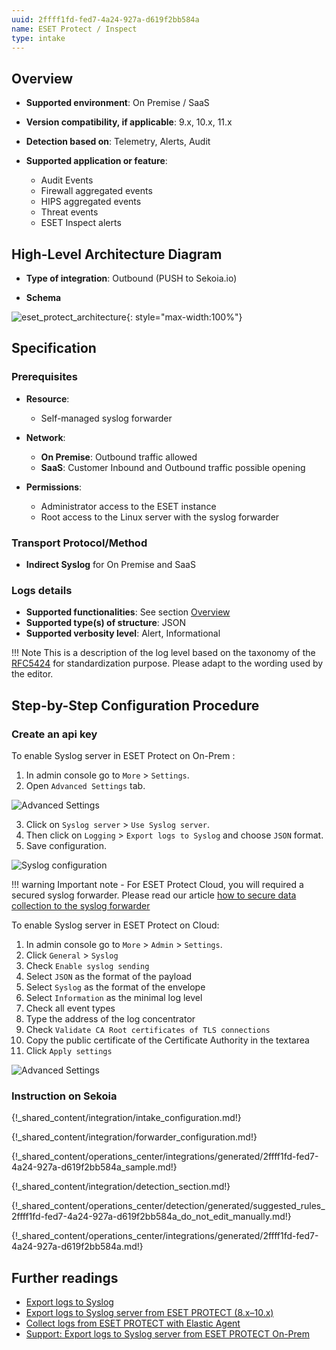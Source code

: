 ```yaml
---
uuid: 2ffff1fd-fed7-4a24-927a-d619f2bb584a
name: ESET Protect / Inspect
type: intake
---
```


## Overview

- **Supported environment**: On Premise / SaaS
- **Version compatibility, if applicable**: 9.x, 10.x, 11.x

- **Detection based on**: Telemetry, Alerts, Audit
- **Supported application or feature**:
    - Audit Events
    - Firewall aggregated events
    - HIPS aggregated events
    - Threat events
    - ESET Inspect alerts

## High-Level Architecture Diagram

- **Type of integration**: Outbound (PUSH to Sekoia.io)

- **Schema**

![eset_protect_architecture](/assets/integration/eset_protect_architecture.png){: style="max-width:100%"}

## Specification

### Prerequisites

- **Resource**:
    - Self-managed syslog forwarder

- **Network**:
    - **On Premise**: Outbound traffic allowed
    - **SaaS**: Customer Inbound and Outbound traffic possible opening

- **Permissions**:
    - Administrator access to the ESET instance
    - Root access to the Linux server with the syslog forwarder

### Transport Protocol/Method

- **Indirect Syslog** for On Premise and SaaS

### Logs details

- **Supported functionalities**: See section [Overview](#overview)
- **Supported type(s) of structure**: JSON
- **Supported verbosity level**: Alert, Informational

!!! Note
    This is a description of the log level based on the taxonomy of the [RFC5424](https://datatracker.ietf.org/doc/html/rfc5424) for standardization purpose. Please adapt to the wording used by the editor.

## Step-by-Step Configuration Procedure

### Create an api key

To enable Syslog server in ESET Protect on On-Prem :

1. In admin console go to `More` > `Settings`.
2. Open `Advanced Settings` tab.

![Advanced Settings](/assets/instructions/eset_protect/enable_syslog_1.png)

3. Click on `Syslog server` > `Use Syslog server`.
4. Then click on `Logging` > `Export logs to Syslog` and choose `JSON` format.
5. Save configuration.

![Syslog configuration](/assets/instructions/eset_protect/enable_syslog_2.png)

!!! warning
    Important note - For ESET Protect Cloud, you will required a secured syslog forwarder. Please read our article [how to secure data collection to the syslog forwarder](/integration/ingestion_methods/syslog/secured_forwarding.md)

To enable Syslog server in ESET Protect on Cloud:

1. In admin console go to `More` > `Admin` > `Settings`.
2. Click `General` > `Syslog`
3. Check `Enable syslog sending`
4. Select `JSON` as the format of the payload
5. Select `Syslog` as the format of the envelope
6. Select `Information` as the minimal log level
7. Check all event types
8. Type the address of the log concentrator
9. Check `Validate CA Root certificates of TLS connections`
10. Copy the public certificate of the Certificate Authority in the textarea
11. Click `Apply settings`


![Advanced Settings](/assets/instructions/eset_protect/cloud_syslog.png)

### Instruction on Sekoia

{!_shared_content/integration/intake_configuration.md!}

{!_shared_content/integration/forwarder_configuration.md!}

{!_shared_content/operations_center/integrations/generated/2ffff1fd-fed7-4a24-927a-d619f2bb584a_sample.md!}

{!_shared_content/integration/detection_section.md!}

{!_shared_content/operations_center/detection/generated/suggested_rules_2ffff1fd-fed7-4a24-927a-d619f2bb584a_do_not_edit_manually.md!}

{!_shared_content/operations_center/integrations/generated/2ffff1fd-fed7-4a24-927a-d619f2bb584a.md!}

## Further readings

- [Export logs to Syslog](https://help.eset.com/protect_admin/10.0/en-US/admin_server_settings_export_to_syslog.html)
- [Export logs to Syslog server from ESET PROTECT (8.x–10.x)](https://techcenter.eset.nl/en-US/kb/articles/export-logs-to-syslog-server-from-eset-protect-8x-10x)
- [Collect logs from ESET PROTECT with Elastic Agent](https://docs.elastic.co/integrations/eset_protect#to-collect-data-from-eset-protect-via-syslog-follow-the-below-steps)
- [Support: Export logs to Syslog server from ESET PROTECT On-Prem](https://support.eset.com/en/kb8022-export-logs-to-syslog-server-from-eset-protect)
